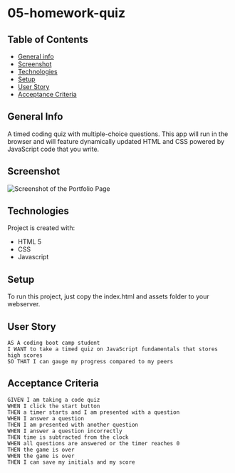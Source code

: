 # 05-homework-quiz


## Table of Contents
* [General info](#general-info)
* [Screenshot](#screenshot)
* [Technologies](#technologies)
* [Setup](#setup)
* [User Story](#User-Story)
* [Acceptance Criteria](#Acceptance-Criteria)

## General Info
A timed coding quiz with multiple-choice questions. This app will run in the browser and will feature dynamically updated HTML and CSS powered by JavaScript code that you write.

## Screenshot
![Screenshot of the Portfolio Page](Screenshot-1.png "Screenshot of the Portfolio")

## Technologies
Project is created with:
* HTML 5
* CSS
* Javascript

## Setup
To run this project, just copy the index.html and assets folder to your webserver.

## User Story

```
AS A coding boot camp student
I WANT to take a timed quiz on JavaScript fundamentals that stores high scores
SO THAT I can gauge my progress compared to my peers
```

## Acceptance Criteria

```
GIVEN I am taking a code quiz
WHEN I click the start button
THEN a timer starts and I am presented with a question
WHEN I answer a question
THEN I am presented with another question
WHEN I answer a question incorrectly
THEN time is subtracted from the clock
WHEN all questions are answered or the timer reaches 0
THEN the game is over
WHEN the game is over
THEN I can save my initials and my score
```

